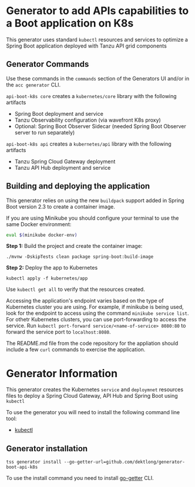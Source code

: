 # Generator to add APIs capabilities to a Boot application on K8s

This generator uses standard ```kubectl``` resources and services to optimize a Spring Boot application deployed with Tanzu API grid components   

## Generator Commands

Use these commands in the ```commands``` section of the Generators UI and/or in the `acc generator` CLI.

`api-boot-k8s core` creates a ```kubernetes/core``` library with the following artifacts

- Spring Boot deployment and service
- Tanzu Observability configuration (via wavefront K8s proxy)  
- Optional: Spring Boot Observer Sidecar (needed Spring Boot Observer server to run separately)

`api-boot-k8s api` creates a ```kubernetes/api``` library with the following artifacts

- Tanzu Spring Cloud Gateway deployment 
- Tanzu API Hub deployment and service 

## Building and deploying the application

This generator relies on using the new `buildpack` support added in Spring Boot version 2.3 to create a container image.

If you are using Minikube you should configure your terminal to use the same Docker environment:

```bash
eval $(minikube docker-env)
```

**Step 1:** Build the project and create the container image:

```
./mvnw -DskipTests clean package spring-boot:build-image
```

**Step 2:** Deploy the app to Kubernetes

```
kubectl apply -f kubernetes/app
```

Use `kubectl get all` to verify that the resources created.

Accessing the application's endpoint varies based on the type of Kubernetes cluster you are using.  For example, if minikube is being used, look for the endpoint to access using the command `minikube service list`. For othetr Kubernetes clusters, you can use port-forwarding to access the service. Run `kubectl port-forward service/<name-of-service> 8080:80` to forward the service port to `localhost:8080`.

The README.md file from the code repository for the appliation should include a few `curl` commands to exercise the application.

# Generator Information

This generator creates the Kubernetes `service` and `deploymnet` resources files to deploy a Spring Cloud Gateway, API Hub and Spring Boot using `kubectl`

To use the generator you will need to install the following command line tool:

* [kubectl](https://kubernetes.io/docs/tasks/tools/install-kubectl/)


## Generator installation

```
tss generator install --go-getter-url=github.com/dektlong/generator-boot-api-k8s
```

To use the install command you need to install [go-getter](https://github.com/hashicorp/go-getter#installation-and-usage) CLI.
